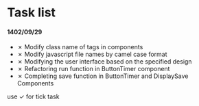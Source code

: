 # Task list

#### 1402/09/29
- &cross; Modify class name of tags in components
- &cross; Modify javascript file names by camel case format
- &cross; Modifying the user interface based on the specified design
- &cross; Refactoring run function in ButtonTimer component
- &cross; Completing save function in ButtonTimer and DisplaySave Components

use &check; for tick task